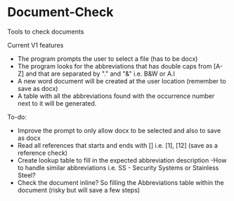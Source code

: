 # Document-Check
Tools to check documents

Current V1 features
- The program prompts the user to select a file (has to be docx)
- The program looks for the abbreviations that has double caps from [A-Z] and that are separated by "." and "&" i.e. B&W or A.I
- A new word document will be created at the user location (remember to save as docx)
- A table with all the abbreviations found with the occurrence number next to it will be generated.

To-do:
- Improve the prompt to only allow docx to be selected and also to save as docx
- Read all references that starts and ends with [] i.e. [1], [12] (save as a reference check)
- Create lookup table to fill in the expected abbreviation description
    -How to handle similar abbreviations i.e. SS - Security Systems or Stainless Steel?
- Check the document inline? So filling the Abbreviations table within the document (risky but will save a few steps)  